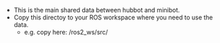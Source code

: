 - This is the main shared data between hubbot and minibot.
- Copy this directoy to your ROS workspace where you need to use the data.
  - e.g. copy here: /ros2_ws/src/